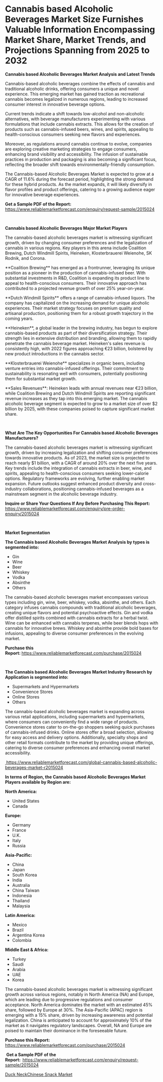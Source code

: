 <p><h1>Cannabis based Alcoholic Beverages Market Size Furnishes Valuable Information Encompassing Market Share, Market Trends, and Projections Spanning from 2025 to 2032</h1></p><p><strong>Cannabis based Alcoholic Beverages Market Analysis and Latest Trends</strong></p>
<p><p>Cannabis-based alcoholic beverages combine the effects of cannabis and traditional alcoholic drinks, offering consumers a unique and novel experience. This emerging market has gained traction as recreational cannabis becomes legalized in numerous regions, leading to increased consumer interest in innovative beverage options. </p><p>Current trends indicate a shift towards low-alcohol and non-alcoholic alternatives, with beverage manufacturers experimenting with various formulations that include cannabis extracts. This allows for the creation of products such as cannabis-infused beers, wines, and spirits, appealing to health-conscious consumers seeking new flavors and experiences. </p><p>Moreover, as regulations around cannabis continue to evolve, companies are exploring creative marketing strategies to engage consumers, enhancing brand visibility and accessibility. The infusion of sustainable practices in production and packaging is also becoming a significant focus, reflecting the broader shift towards environmentally-friendly consumption.</p><p>The Cannabis-based Alcoholic Beverages Market is expected to grow at a CAGR of 11.6% during the forecast period, highlighting the strong demand for these hybrid products. As the market expands, it will likely diversify in flavor profiles and product offerings, catering to a growing audience eager for innovative beverage experiences.</p></p>
<p><strong>Get a Sample PDF of the Report:&nbsp;</strong> <a href="https://www.reliablemarketforecast.com/enquiry/request-sample/2015024?utm_campaign=2308&utm_medium=2&utm_source=Github&utm_content=ia&utm_term=29032025&utm_id=cannabis-based-alcoholic-beverages">https://www.reliablemarketforecast.com/enquiry/request-sample/2015024</a></p>
<p>&nbsp;</p>
<p><strong>Cannabis based Alcoholic Beverages Major Market Players</strong></p>
<p><p>The cannabis-based alcoholic beverages market is witnessing significant growth, driven by changing consumer preferences and the legalization of cannabis in various regions. Key players in this arena include Coalition Brewing, Dutch Windmill Spirits, Heineken, Klosterbrauerei Weienohe, SK Rodnik, and Corona.</p><p>**Coalition Brewing** has emerged as a frontrunner, leveraging its unique position as a pioneer in the production of cannabis-infused beer. With substantial investments in R&D, Coalition is expanding its product line to appeal to health-conscious consumers. Their innovative approach has contributed to a projected revenue growth of over 25% year-on-year.</p><p>**Dutch Windmill Spirits** offers a range of cannabis-infused liquors. The company has capitalized on the increasing demand for unique alcoholic experiences. Their market strategy focuses on premium quality and artisanal production, positioning them for a robust growth trajectory in the coming years.</p><p>**Heineken**, a global leader in the brewing industry, has begun to explore cannabis-based products as part of their diversification strategy. Their strength lies in extensive distribution and branding, allowing them to rapidly penetrate the cannabis beverage market. Heineken's sales revenue is consistently high, with 2022 figures approaching €23 billion, bolstered by new product introductions in the cannabis sector.</p><p>**Klosterbrauerei Weienohe** specializes in organic beers, including venture entries into cannabis-infused offerings. Their commitment to sustainability is resonating well with consumers, potentially positioning them for substantial market growth.</p><p>**Sales Revenues**: Heineken leads with annual revenues near €23 billion, while Coalition Brewing and Dutch Windmill Spirits are reporting significant revenue increases as they tap into this emerging market. The cannabis alcoholic beverage segment is expected to grow to a market size of over $2 billion by 2025, with these companies poised to capture significant market share.</p></p>
<p>&nbsp;</p>
<p><strong>What Are The Key Opportunities For Cannabis based Alcoholic Beverages Manufacturers?</strong></p>
<p><p>The cannabis-based alcoholic beverages market is witnessing significant growth, driven by increasing legalization and shifting consumer preferences towards innovative products. As of 2023, the market size is projected to reach nearly $1 billion, with a CAGR of around 20% over the next five years. Key trends include the integration of cannabis extracts in beer, wine, and spirits, appealing to health-conscious consumers seeking lower-calorie options. Regulatory frameworks are evolving, further enabling market expansion. Future outlooks suggest enhanced product diversity and cross-industry collaborations, positioning cannabis-infused beverages as a mainstream segment in the alcoholic beverage industry.</p></p>
<p><strong>Inquire or Share Your Questions If Any Before Purchasing This Report:</strong> <a href="https://www.reliablemarketforecast.com/enquiry/pre-order-enquiry/2015024?utm_campaign=2308&utm_medium=2&utm_source=Github&utm_content=ia&utm_term=29032025&utm_id=cannabis-based-alcoholic-beverages">https://www.reliablemarketforecast.com/enquiry/pre-order-enquiry/2015024</a></p>
<p>&nbsp;</p>
<p><strong>Market Segmentation</strong></p>
<p><strong>The Cannabis based Alcoholic Beverages Market Analysis by types is segmented into:</strong></p>
<p><ul><li>Gin</li><li>Wine</li><li>Beer</li><li>Whiskey</li><li>Vodka</li><li>Absinthe</li><li>Others</li></ul></p>
<p><p>The cannabis-based alcoholic beverages market encompasses various types including gin, wine, beer, whiskey, vodka, absinthe, and others. Each category infuses cannabis compounds with traditional alcoholic beverages, creating unique flavors and potential psychoactive effects. Gin and vodka offer distilled spirits combined with cannabis extracts for a herbal twist. Wine can be enhanced with cannabis terpenes, while beer blends hops with cannabis for innovative brews. Whiskey and absinthe provide bold bases for infusions, appealing to diverse consumer preferences in the evolving market.</p></p>
<p><strong>Purchase this Report:&nbsp;</strong><a href="https://www.reliablemarketforecast.com/purchase/2015024?utm_campaign=2308&utm_medium=2&utm_source=Github&utm_content=ia&utm_term=29032025&utm_id=cannabis-based-alcoholic-beverages">https://www.reliablemarketforecast.com/purchase/2015024</a></p>
<p>&nbsp;</p>
<p><strong>The Cannabis based Alcoholic Beverages Market Industry Research by Application is segmented into:</strong></p>
<p><ul><li>Supermarkets and Hypermarkets</li><li>Convenience Stores</li><li>Online Stores</li><li>Others</li></ul></p>
<p><p>The cannabis-based alcoholic beverages market is expanding across various retail applications, including supermarkets and hypermarkets, where consumers can conveniently find a wide range of products. Convenience stores cater to on-the-go shoppers seeking quick purchases of cannabis-infused drinks. Online stores offer a broad selection, allowing for easy access and delivery options. Additionally, specialty shops and other retail formats contribute to the market by providing unique offerings, catering to diverse consumer preferences and enhancing overall market accessibility.</p></p>
<p><a href="https://www.reliablemarketforecast.com/global-cannabis-based-alcoholic-beverages-market-r2015024?utm_campaign=2308&utm_medium=2&utm_source=Github&utm_content=ia&utm_term=29032025&utm_id=cannabis-based-alcoholic-beverages">&nbsp;https://www.reliablemarketforecast.com/global-cannabis-based-alcoholic-beverages-market-r2015024</a></p>
<p><strong>In terms of Region, the Cannabis based Alcoholic Beverages Market Players available by Region are:</strong></p>
<p>
    <p> <strong> North America: </strong>
        <ul>
            <li>United States</li>
            <li>Canada</li>
        </ul>
        </p> 
    <p> <strong> Europe: </strong>
        <ul>
            <li>Germany</li>
            <li>France</li>
            <li>U.K.</li>
            <li>Italy</li>
            <li>Russia</li>
        </ul>
        </p> 
    <p> <strong> Asia-Pacific: </strong>
        <ul>
            <li>China</li>
            <li>Japan</li>
            <li>South Korea</li>
            <li>India</li>
            <li>Australia</li>
            <li>China Taiwan</li>
            <li>Indonesia</li>
            <li>Thailand</li>
            <li>Malaysia</li>
        </ul>
        </p> 
    <p> <strong> Latin America: </strong>
        <ul>
            <li>Mexico</li>
            <li>Brazil</li>
            <li>Argentina Korea</li>
            <li>Colombia</li>
        </ul>
        </p> 
    <p> <strong> Middle East & Africa: </strong>
        <ul>
            <li>Turkey</li>
            <li>Saudi</li>
            <li>Arabia</li>
            <li>UAE</li>
            <li>Korea</li>
        </ul>
    </p>
    </p>
<p><p>The cannabis-based alcoholic beverages market is witnessing significant growth across various regions, notably in North America (NA) and Europe, which are leading due to progressive regulations and consumer acceptance. North America dominates the market with an estimated 45% share, followed by Europe at 30%. The Asia-Pacific (APAC) region is emerging with a 15% share, driven by increasing awareness and potential legalization. China is anticipated to account for approximately 10% of the market as it navigates regulatory landscapes. Overall, NA and Europe are poised to maintain their dominance in the foreseeable future.</p></p>
<p><strong>Purchase this Report: </strong><a href="https://www.reliablemarketforecast.com/purchase/2015024?utm_campaign=2308&utm_medium=2&utm_source=Github&utm_content=ia&utm_term=29032025&utm_id=cannabis-based-alcoholic-beverages">https://www.reliablemarketforecast.com/purchase/2015024</a></p>
<p>&nbsp;<strong>Get a Sample PDF of the Report:&nbsp;&nbsp;</strong><a href="https://www.reliablemarketforecast.com/enquiry/request-sample/2015024?utm_campaign=2308&utm_medium=2&utm_source=Github&utm_content=ia&utm_term=29032025&utm_id=cannabis-based-alcoholic-beverages">https://www.reliablemarketforecast.com/enquiry/request-sample/2015024</a></p>
<p><strong></strong></p>
<p><p><a href="https://github.com/leopardmicheal7019/Market-Research-Report-List-1/blob/main/duck-neckchinese-snack-market.md?utm_campaign=2308&utm_medium=2&utm_source=Github&utm_content=ia&utm_term=29032025&utm_id=cannabis-based-alcoholic-beverages">Duck NeckChinese Snack Market</a></p></p>